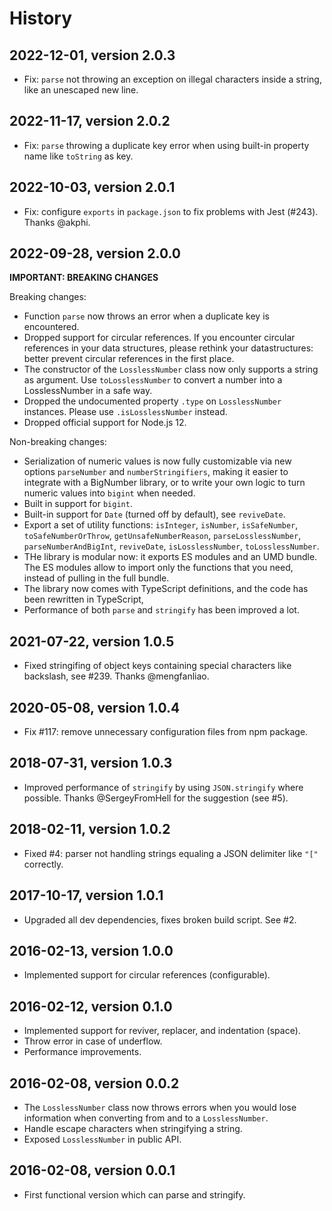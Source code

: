 # History

## 2022-12-01, version 2.0.3

- Fix: `parse` not throwing an exception on illegal characters inside a string, like an unescaped new line.

## 2022-11-17, version 2.0.2

- Fix: `parse` throwing a duplicate key error when using built-in property name like `toString` as key.

## 2022-10-03, version 2.0.1

- Fix: configure `exports` in `package.json` to fix problems with Jest (#243).
  Thanks @akphi.

## 2022-09-28, version 2.0.0

**IMPORTANT: BREAKING CHANGES**

Breaking changes:

- Function `parse` now throws an error when a duplicate key is encountered.
- Dropped support for circular references. If you encounter circular references in your data structures, please rethink your datastructures: better prevent circular references in the first place.
- The constructor of the `LosslessNumber` class now only supports a string as argument. Use `toLosslessNumber` to convert a number into a LosslessNumber in a safe way.
- Dropped the undocumented property `.type` on `LosslessNumber` instances. Please use `.isLosslessNumber` instead.
- Dropped official support for Node.js 12.

Non-breaking changes:

- Serialization of numeric values is now fully customizable via new options `parseNumber` and `numberStringifiers`, making it easier to integrate with a BigNumber library, or to write your own logic to turn numeric values into `bigint` when needed.
- Built in support for `bigint`.
- Built-in support for `Date` (turned off by default), see `reviveDate`.
- Export a set of utility functions: `isInteger`, `isNumber`, `isSafeNumber`, `toSafeNumberOrThrow`, `getUnsafeNumberReason`, `parseLosslessNumber`, `parseNumberAndBigInt`, `reviveDate`, `isLosslessNumber`, `toLosslessNumber`.
- THe library is modular now: it exports ES modules and an UMD bundle. The ES modules allow to import only the functions that you need, instead of pulling in the full bundle.
- The library now comes with TypeScript definitions, and the code has been rewritten in TypeScript,
- Performance of both `parse` and `stringify` has been improved a lot.

## 2021-07-22, version 1.0.5

- Fixed stringifing of object keys containing special characters like backslash, see #239. Thanks @mengfanliao.

## 2020-05-08, version 1.0.4

- Fix #117: remove unnecessary configuration files from npm package.

## 2018-07-31, version 1.0.3

- Improved performance of `stringify` by using `JSON.stringify` where possible. Thanks @SergeyFromHell for the suggestion (see #5).

## 2018-02-11, version 1.0.2

- Fixed #4: parser not handling strings equaling a JSON delimiter
  like `"["` correctly.

## 2017-10-17, version 1.0.1

- Upgraded all dev dependencies, fixes broken build script. See #2.

## 2016-02-13, version 1.0.0

- Implemented support for circular references (configurable).

## 2016-02-12, version 0.1.0

- Implemented support for reviver, replacer, and indentation (space).
- Throw error in case of underflow.
- Performance improvements.

## 2016-02-08, version 0.0.2

- The `LosslessNumber` class now throws errors when you would lose information when converting from and to a `LosslessNumber`.
- Handle escape characters when stringifying a string.
- Exposed `LosslessNumber` in public API.

## 2016-02-08, version 0.0.1

- First functional version which can parse and stringify.
